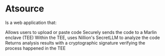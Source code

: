 # Atsource

Is a web application that:

Allows users to upload or paste code
Securely sends the code to a Marlin enclave (TEE)
Within the TEE, uses Nillion's SecretLLM to analyze the code
Returns analysis results with a cryptographic signature verifying the process happened in the TEE